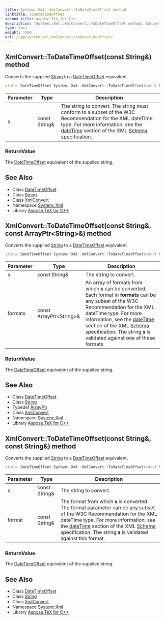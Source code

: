 ```yaml
---
title: System::Xml::XmlConvert::ToDateTimeOffset method
linktitle: ToDateTimeOffset
second_title: Aspose.TeX for C++
description: 'System::Xml::XmlConvert::ToDateTimeOffset method. Converts the supplied String to a DateTimeOffset equivalent in C++.'
type: docs
weight: 1500
url: /cpp/system.xml/xmlconvert/todatetimeoffset/
---
```

## XmlConvert::ToDateTimeOffset(const String\&) method


Converts the supplied [String](../../../system/string/) to a [DateTimeOffset](../../../system/datetimeoffset/) equivalent.

```cpp
static DateTimeOffset System::Xml::XmlConvert::ToDateTimeOffset(const String &s)
```


| Parameter | Type | Description |
| --- | --- | --- |
| s | const String\& | The string to convert. The string must conform to a subset of the W3C Recommendation for the XML dateTime type. For more information, see the [dateTime](https://www.w3.org/TR/xmlschema-2/#dateTime) section of the XML [Schema](../../../system.xml.schema/) specification. |

### ReturnValue

The [DateTimeOffset](../../../system/datetimeoffset/) equivalent of the supplied string.

## See Also

* Class [DateTimeOffset](../../../system/datetimeoffset/)
* Class [String](../../../system/string/)
* Class [XmlConvert](../)
* Namespace [System::Xml](../../)
* Library [Aspose.TeX for C++](../../../)
## XmlConvert::ToDateTimeOffset(const String\&, const ArrayPtr\<String\>\&) method


Converts the supplied [String](../../../system/string/) to a [DateTimeOffset](../../../system/datetimeoffset/) equivalent.

```cpp
static DateTimeOffset System::Xml::XmlConvert::ToDateTimeOffset(const String &s, const ArrayPtr<String> &formats)
```


| Parameter | Type | Description |
| --- | --- | --- |
| s | const String\& | The string to convert. |
| formats | const ArrayPtr\<String\>\& | An array of formats from which **s** can be converted. Each format in **formats** can be any subset of the W3C Recommendation for the XML dateTime type. For more information, see the [dateTime](https://www.w3.org/TR/xmlschema-2/#dateTime) section of the XML [Schema](../../../system.xml.schema/) specification. The string **s** is validated against one of these formats. |

### ReturnValue

The [DateTimeOffset](../../../system/datetimeoffset/) equivalent of the supplied string.

## See Also

* Class [DateTimeOffset](../../../system/datetimeoffset/)
* Class [String](../../../system/string/)
* Typedef [ArrayPtr](../../../system/arrayptr/)
* Class [XmlConvert](../)
* Namespace [System::Xml](../../)
* Library [Aspose.TeX for C++](../../../)
## XmlConvert::ToDateTimeOffset(const String\&, const String\&) method


Converts the supplied [String](../../../system/string/) to a [DateTimeOffset](../../../system/datetimeoffset/) equivalent.

```cpp
static DateTimeOffset System::Xml::XmlConvert::ToDateTimeOffset(const String &s, const String &format)
```


| Parameter | Type | Description |
| --- | --- | --- |
| s | const String\& | The string to convert. |
| format | const String\& | The format from which **s** is converted. The format parameter can be any subset of the W3C Recommendation for the XML dateTime type. For more information, see the [dateTime](https://www.w3.org/TR/xmlschema-2/#dateTime) section of the XML [Schema](../../../system.xml.schema/) specification. The string **s** is validated against this format. |

### ReturnValue

The [DateTimeOffset](../../../system/datetimeoffset/) equivalent of the supplied string.

## See Also

* Class [DateTimeOffset](../../../system/datetimeoffset/)
* Class [String](../../../system/string/)
* Class [XmlConvert](../)
* Namespace [System::Xml](../../)
* Library [Aspose.TeX for C++](../../../)
